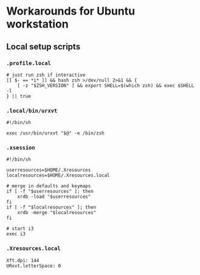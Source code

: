 # Workarounds for Ubuntu workstation

## Local setup scripts

### `.profile.local`

```shell
# just run zsh if interactive
[[ $- == *i* ]] && hash zsh >/dev/null 2>&1 && {
    [ -z "$ZSH_VERSION" ] && export SHELL=$(which zsh) && exec $SHELL -l
} || true
```

### `.local/bin/urxvt`

```shell
#!/bin/sh

exec /usr/bin/urxvt "$@" -e /bin/zsh
```

### `.xsession`

```shell
#!/bin/sh

userresources=$HOME/.Xresources
localresources=$HOME/.Xresources.local

# merge in defaults and keymaps
if [ -f "$userresources" ]; then
    xrdb -load "$userresources"
fi
if [ -f "$localresources" ]; then
    xrdb -merge "$localresources"
fi

# start i3
exec i3
```

### `.Xresources.local`

```
Xft.dpi: 144
URxvt.letterSpace: 0
```
